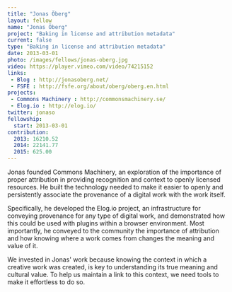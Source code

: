```yaml
---
title: "Jonas Öberg"
layout: fellow
name: "Jonas Öberg"
project: "Baking in license and attribution metadata"
current: false
type: "Baking in license and attribution metadata"
date: 2013-03-01
photo: /images/fellows/jonas-oberg.jpg
video: https://player.vimeo.com/video/74215152
links:
 - Blog : http://jonasoberg.net/
 - FSFE : http://fsfe.org/about/oberg/oberg.en.html
projects:
 - Commons Machinery : http://commonsmachinery.se/
 - Elog.io : http://elog.io/
twitter: jonaso
fellowship:
  start: 2013-03-01
contribution:
  2013: 16210.52
  2014: 22141.77
  2015: 625.00
---
```


Jonas founded Commons Machinery, an exploration of the importance of proper attribution in providing recognition and context to openly licensed resources. He built the technology needed to make it easier to openly and persistently associate the provenance of a digital work with the work itself.

Specifically, he developed the Elog.io project, an infrastructure for conveying provenance for any type of digital work, and demonstrated how this could be used with plugins within a browser environment. Most importantly, he conveyed to the community the importance of attribution and how knowing where a work comes from changes the meaning and value of it.

We invested in Jonas' work because knowing the context in which a creative work was created, is key to understanding its true meaning and cultural value. To help us maintain a link to this context, we need tools to make it effortless to do so.
